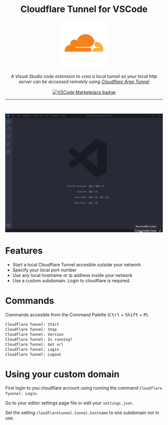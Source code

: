 <div align="center">
    <h1>Cloudflare Tunnel for VSCode</h1>
    <a href="https://marketplace.visualstudio.com/items?itemName=IvanArjona.cloudflaretunnel">
        <img src="images/icon.png" width="150px" alt="VSCode Marketplace badge" />
    </a>
    <br>
    <br>
    <em>A Visual Studio code extension to crea a local tunnel so your local http server can be accessed remotely using <a href="https://www.cloudflare.com/es-es/products/tunnel/">Cloudflare Argo Tunnel</a></em>
    <br>
    <br>
    <a href="https://marketplace.visualstudio.com/items?itemName=IvanArjona.cloudflaretunnel"><img src="https://vsmarketplacebadge.apphb.com/version-short/IvanArjona.cloudflaretunnel.svg?label=Cloudflare%20Tunnel%20for%20VSCode&color=blue&logo=visual-studio-code" alt="VSCode Marketplace badge" /></a>
</div>

<hr>

<br>

![Preview](images/preview.gif)

# Features

- Start a local Cloudflare Tunnel accesible outside your network
- Specify your local port number
- Use any local hostname or ip address inside your network
- Use a custom subdomain. Login to cloudflare is required.

# Commands

Commands accesible from the Command Palette (<kbd>Ctrl</kbd> + <kbd>Shift</kbd> + <kbd>P</kbd>).

```
Cloudflare Tunnel: Start
Cloudflare Tunnel: Stop
Cloudflare Tunnel: Version
Cloudflare Tunnel: Is running?
Cloudflare Tunnel: Get url
Cloudflare Tunnel: Login
Cloudflare Tunnel: Logout
```

# Using your custom domain

First login to you cloudflare account using running the command `Cloudflare Tyunnel: Login`.

Go to your editor settings page file or edit your `settings.json`.

Set the setting `cloudflaretunnel.tunnel.hostname` to one subdomain not in use.
